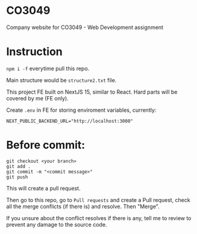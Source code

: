 # CO3049
Company website for CO3049 - Web Development assignment

# Instruction
```npm i -f``` everytime pull this repo.

Main structure would be ```structure2.txt``` file.

This project FE built on NextJS 15, similar to React. Hard parts will be covered by me (FE only).

Create ```.env``` in FE for storing enviroment variables, currently:
```
NEXT_PUBLIC_BACKEND_URL="http://localhost:3000"
```

# Before commit:
```
git checkout <your branch>
git add .
git commit -m "<commit message>"
git push
```
This will create a pull request.

Then go to this repo, go to ```Pull requests``` and create a Pull request, check all the merge conflicts (if there is) and resolve. Then "Merge".

If you unsure about the conflict resolves if there is any, tell me to review to prevent any damage to the source code. 



